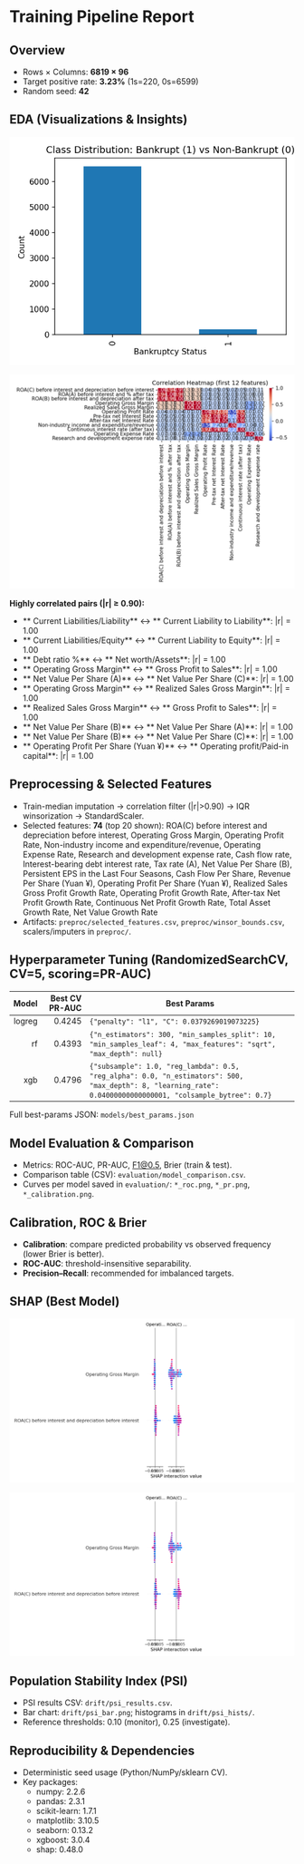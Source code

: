 # Training Pipeline Report

## Overview

- Rows × Columns: **6819 × 96**
- Target positive rate: **3.23%** (1s=220, 0s=6599)
- Random seed: **42**


## EDA (Visualizations & Insights)

![Class Balance](eda/class_imbalance.png)

![Correlation (subset)](eda/corr_subset_heatmap.png)

**Highly correlated pairs (|r| ≥ 0.90):**

- ** Current Liabilities/Liability** ↔ ** Current Liability to Liability**: |r| = 1.00
- ** Current Liabilities/Equity** ↔ ** Current Liability to Equity**: |r| = 1.00
- ** Debt ratio %** ↔ ** Net worth/Assets**: |r| = 1.00
- ** Operating Gross Margin** ↔ ** Gross Profit to Sales**: |r| = 1.00
- ** Net Value Per Share (A)** ↔ ** Net Value Per Share (C)**: |r| = 1.00
- ** Operating Gross Margin** ↔ ** Realized Sales Gross Margin**: |r| = 1.00
- ** Realized Sales Gross Margin** ↔ ** Gross Profit to Sales**: |r| = 1.00
- ** Net Value Per Share (B)** ↔ ** Net Value Per Share (A)**: |r| = 1.00
- ** Net Value Per Share (B)** ↔ ** Net Value Per Share (C)**: |r| = 1.00
- ** Operating Profit Per Share (Yuan ¥)** ↔ ** Operating profit/Paid-in capital**: |r| = 1.00

## Preprocessing & Selected Features

- Train-median imputation → correlation filter (|r|>0.90) → IQR winsorization → StandardScaler.
- Selected features: **74** (top 20 shown):  ROA(C) before interest and depreciation before interest,  Operating Gross Margin,  Operating Profit Rate,  Non-industry income and expenditure/revenue,  Operating Expense Rate,  Research and development expense rate,  Cash flow rate,  Interest-bearing debt interest rate,  Tax rate (A),  Net Value Per Share (B),  Persistent EPS in the Last Four Seasons,  Cash Flow Per Share,  Revenue Per Share (Yuan ¥),  Operating Profit Per Share (Yuan ¥),  Realized Sales Gross Profit Growth Rate,  Operating Profit Growth Rate,  After-tax Net Profit Growth Rate,  Continuous Net Profit Growth Rate,  Total Asset Growth Rate,  Net Value Growth Rate
- Artifacts: `preproc/selected_features.csv`, `preproc/winsor_bounds.csv`, scalers/imputers in `preproc/`.

## Hyperparameter Tuning (RandomizedSearchCV, CV=5, scoring=PR-AUC)

| Model | Best CV PR-AUC | Best Params |
|------:|---------------:|-------------|
| logreg | 0.4245 | `{"penalty": "l1", "C": 0.0379269019073225}` |
| rf | 0.4393 | `{"n_estimators": 300, "min_samples_split": 10, "min_samples_leaf": 4, "max_features": "sqrt", "max_depth": null}` |
| xgb | 0.4796 | `{"subsample": 1.0, "reg_lambda": 0.5, "reg_alpha": 0.0, "n_estimators": 500, "max_depth": 8, "learning_rate": 0.04000000000000001, "colsample_bytree": 0.7}` |

Full best-params JSON: `models/best_params.json`

## Model Evaluation & Comparison

- Metrics: ROC-AUC, PR-AUC, F1@0.5, Brier (train & test).  
- Comparison table (CSV): `evaluation/model_comparison.csv`.
- Curves per model saved in `evaluation/`: `*_roc.png`, `*_pr.png`, `*_calibration.png`.

## Calibration, ROC & Brier

- **Calibration**: compare predicted probability vs observed frequency (lower Brier is better).  
- **ROC-AUC**: threshold-insensitive separability.  
- **Precision–Recall**: recommended for imbalanced targets.

## SHAP (Best Model)

![SHAP Bar](shap/rf_shap_summary_bar.png)

![SHAP Beeswarm](shap/rf_shap_summary_beeswarm.png)

## Population Stability Index (PSI)

- PSI results CSV: `drift/psi_results.csv`.  
- Bar chart: `drift/psi_bar.png`; histograms in `drift/psi_hists/`.  
- Reference thresholds: 0.10 (monitor), 0.25 (investigate).

## Reproducibility & Dependencies

- Deterministic seed usage (Python/NumPy/sklearn CV).
- Key packages:
  - numpy: 2.2.6
  - pandas: 2.3.1
  - scikit-learn: 1.7.1
  - matplotlib: 3.10.5
  - seaborn: 0.13.2
  - xgboost: 3.0.4
  - shap: 0.48.0
